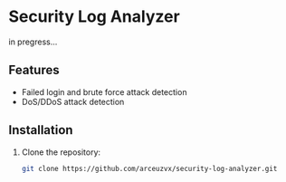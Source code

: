# Security Log Analyzer

in pregress...

## Features

- Failed login and brute force attack detection
- DoS/DDoS attack detection



## Installation

1. Clone the repository:
   ```bash
   git clone https://github.com/arceuzvx/security-log-analyzer.git
   
